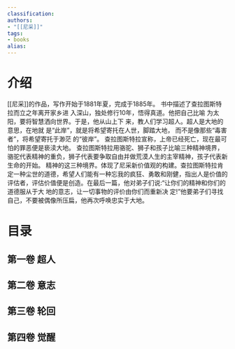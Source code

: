 ```yaml
---
classification: 
authors: 
- "[[尼采]]"
tags:
- books 
alias:
---
```

# 介绍
[[尼采]]的作品，写作开始于1881年夏，完成于1885年。
书中描述了查拉图斯特拉而立之年离开家乡进 入深山，独处修行10年，悟得真道。他把自己比喻 为太阳，要将智慧洒向世界。于是，他从山上下 来，教人们学习超人。超人是大地的意思，在地就 是“此岸”，就是将希望寄托在人世，脚踏大地， 而不是像那些“毒害者”，将希望寄托于渺茫 的“彼岸”。
查拉图斯特拉宣称，上帝已经死亡，现在最可怕的罪恶便是亵渎大地。
查拉图斯特拉用骆驼、狮子和孩子比喻三种精神境界，骆驼代表精神的重负，狮子代表要争取自由并做荒漠人生的主宰精神，孩子代表新生命的开始。
精神的这三种境界。体现了尼采新价值观的构建。查拉图斯特拉肯定一种尘世的道德，希望人们能有一种忘我的疯狂、勇敢和刚健，指出人是价值的评估者，评估价值便是创造。在最后一篇，他对弟子们说:“让你们的精神和你们的道德服从于大 地的意志，让一切事物的评价由你们而重新决 定!”他要弟子们寻找自己，不要被偶像所压扁，他再次呼唤忠实于大地。

# 目录
## 第一卷 超人
## 第二卷 意志
## 第三卷 轮回
## 第四卷 觉醒



